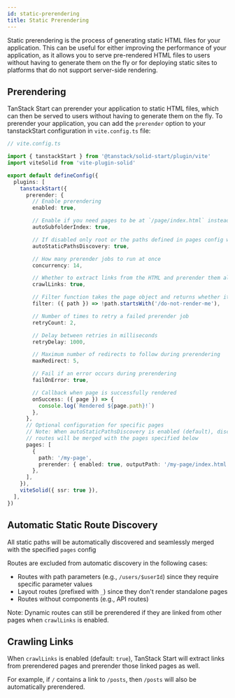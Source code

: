 ```yaml
---
id: static-prerendering
title: Static Prerendering
---
```


Static prerendering is the process of generating static HTML files for your application. This can be useful for either improving the performance of your application, as it allows you to serve pre-rendered HTML files to users without having to generate them on the fly or for deploying static sites to platforms that do not support server-side rendering.

## Prerendering

TanStack Start can prerender your application to static HTML files, which can then be served to users without having to generate them on the fly. To prerender your application, you can add the `prerender` option to your tanstackStart configuration in `vite.config.ts` file:

```ts
// vite.config.ts

import { tanstackStart } from '@tanstack/solid-start/plugin/vite'
import viteSolid from 'vite-plugin-solid'

export default defineConfig({
  plugins: [
    tanstackStart({
      prerender: {
        // Enable prerendering
        enabled: true,

        // Enable if you need pages to be at `/page/index.html` instead of `/page.html`
        autoSubfolderIndex: true,

        // If disabled only root or the paths defined in pages config will be pre-rerendered
        autoStaticPathsDiscovery: true,

        // How many prerender jobs to run at once
        concurrency: 14,

        // Whether to extract links from the HTML and prerender them also
        crawlLinks: true,

        // Filter function takes the page object and returns whether it should prerender
        filter: ({ path }) => !path.startsWith('/do-not-render-me'),

        // Number of times to retry a failed prerender job
        retryCount: 2,

        // Delay between retries in milliseconds
        retryDelay: 1000,

        // Maximum number of redirects to follow during prerendering
        maxRedirect: 5,

        // Fail if an error occurs during prerendering
        failOnError: true,

        // Callback when page is successfully rendered
        onSuccess: ({ page }) => {
          console.log(`Rendered ${page.path}!`)
        },
      },
      // Optional configuration for specific pages
      // Note: When autoStaticPathsDiscovery is enabled (default), discovered static
      // routes will be merged with the pages specified below
      pages: [
        {
          path: '/my-page',
          prerender: { enabled: true, outputPath: '/my-page/index.html' },
        },
      ],
    }),
    viteSolid({ ssr: true }),
  ],
})
```

## Automatic Static Route Discovery

All static paths will be automatically discovered and seamlessly merged with the specified `pages` config

Routes are excluded from automatic discovery in the following cases:

- Routes with path parameters (e.g., `/users/$userId`) since they require specific parameter values
- Layout routes (prefixed with `_`) since they don't render standalone pages
- Routes without components (e.g., API routes)

Note: Dynamic routes can still be prerendered if they are linked from other pages when `crawlLinks` is enabled.

## Crawling Links

When `crawlLinks` is enabled (default: `true`), TanStack Start will extract links from prerendered pages and prerender those linked pages as well.

For example, if `/` contains a link to `/posts`, then `/posts` will also be automatically prerendered.
